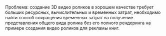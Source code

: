 Проблема: создание 3D видео роликов в хорошем качестве требует больших ресурсных, вычислительных и временных затрат, необходимо найти способ сокращения временных затрат на получение представления общего вида ролика без его полного рендеринга на примере создания видео роликов для рекламы книг.